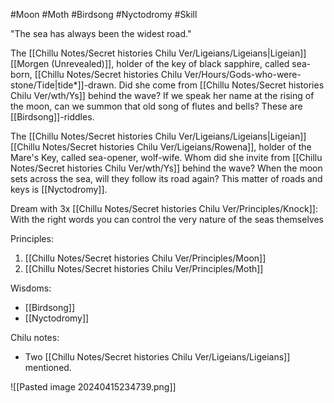 #Moon #Moth #Birdsong #Nyctodromy #Skill 

"The sea has always been the widest road."

The [[Chillu Notes/Secret histories Chilu Ver/Ligeians/Ligeians|Ligeian]] [[Morgen (Unrevealed)]], holder of the key of black sapphire, called sea-born, [[Chillu Notes/Secret histories Chilu Ver/Hours/Gods-who-were-stone/Tide|tide*]]-drawn. Did she come from [[Chillu Notes/Secret histories Chilu Ver/wth/Ys]] behind the wave? If we speak her name at the rising of the moon, can we summon that old song of flutes and bells? These are [[Birdsong]]-riddles.

The [[Chillu Notes/Secret histories Chilu Ver/Ligeians/Ligeians|Ligeian]] [[Chillu Notes/Secret histories Chilu Ver/Ligeians/Rowena]], holder of the Mare's Key, called sea-opener, wolf-wife. Whom did she invite from [[Chillu Notes/Secret histories Chilu Ver/wth/Ys]] behind the wave? When the moon sets across the sea, will they follow its road again? This matter of roads and keys is [[Nyctodromy]].

Dream with 3x [[Chillu Notes/Secret histories Chilu Ver/Principles/Knock]]: With the right words you can control the very nature of the seas themselves

Principles:
1. [[Chillu Notes/Secret histories Chilu Ver/Principles/Moon]]
2. [[Chillu Notes/Secret histories Chilu Ver/Principles/Moth]]

Wisdoms:
- [[Birdsong]]
- [[Nyctodromy]]

Chilu notes:
- Two [[Chillu Notes/Secret histories Chilu Ver/Ligeians/Ligeians]] mentioned.

![[Pasted image 20240415234739.png]]
